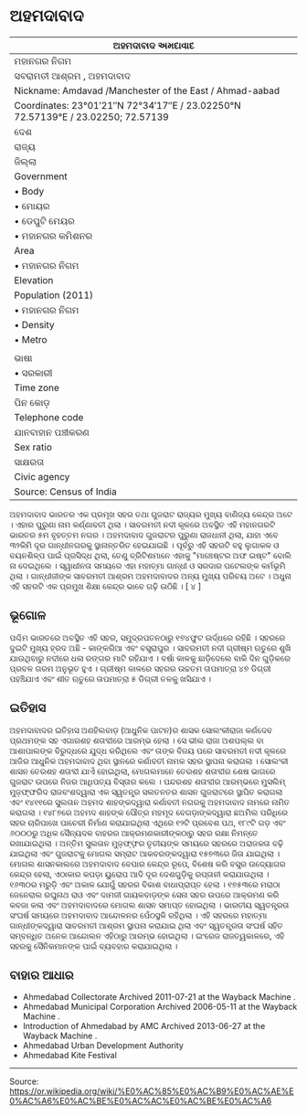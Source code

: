 # ଅହମଦାବାଦ

| ଅହମଦାବାଦ અમદાવાદ |
| --- |
| ମହାନଗର ନିଗମ |
| ସବରାମତୀ ଆଶ୍ରମ , ଅହମଦାବାଦ |
| Nickname: Amdavad /Manchester of the East / Ahmad-aabad |
| Coordinates: 23°01′21″N 72°34′17″E / 23.02250°N 72.57139°E / 23.02250; 72.57139 |
| ଦେଶ |
| ରାଜ୍ୟ |
| ଜିଲ୍ଲା |
| Government |
| • Body |
| • ମୋୟର |
| • ଡେପୁଟି ମେୟର |
| • ମହାନଗର କମିଶନର |
| Area |
| • ମହାନଗର ନିଗମ |
| Elevation |
| Population (2011) |
| • ମହାନଗର ନିଗମ |
| • Density |
| • Metro |
|  |
| ଭାଷା |
| • ସରକାରୀ |
| Time zone |
| ପିନ କୋଡ଼ |
| Telephone code |
| ଯାନବାହାନ ପଞ୍ଚୀକରଣ |
| Sex ratio |
| ସାକ୍ଷରତା |
| Civic agency |
| Source: Census of India |

ଅହମଦାବାଦ ଭାରତର ଏକ ପ୍ରମୂଖ ସହର ତଥା ଗୁଜରାଟ ରାଜ୍ୟର ମୁଖ୍ୟ ବାଣିଜ୍ୟ କେନ୍ଦ୍ର ଅଟେ । ଏହାର ପୁରୁଣା ନାମ କର୍ଣ୍ଣାବତୀ ଥିଲା । ସାବରମତୀ ନଦୀ କୂଳରେ ଅବସ୍ଥିତ ଏହି ମହାନଗରଟି ଭାରତର ୫ମ ବୃହତ୍ତମ ନଗର । ଅହମଦାବାଦ ଗୁଜରାଟର ପୁରୁଣା ରାଜଧାନୀ ଥିଲା, ଯାହା ଏବେ ୩୨କିମି ଦୂର ଗାନ୍ଧୀନଗରକୁ ସ୍ଥାନାନ୍ତରିତ ହେଇଯାଇଛି । ପୂର୍ବରୁ ଏହି ସହରଟି ବହୁ ଲୁଗାକଳ ଓ ବୟନଶିଳ୍ପ ପାଇଁ ପ୍ରସିଦ୍ଧ ଥିଲା, ତେଣୁ ବ୍ରିଟିଶମାନେ ଏହାକୁ "ମାଞ୍ଚେଷ୍ଟର ଅଫ ଇଷ୍ଟ" ବୋଲି ନା ଦେଇଥିଲେ । ସ୍ୱାଧୀନତା ସମୟରେ ଏହା ମହାତ୍ମା ଗାନ୍ଧୀ ଓ ସରଦାର ପଟେଲଙ୍କ କର୍ମଭୂମି ଥିଲା । ଗାନ୍ଧୀଜୀଙ୍କ ସାବରମତୀ ଆଶ୍ରମ ଅହମଦାବାଦର ଅନ୍ୟ ମୁଖ୍ୟ ପରିଚୟ ଅଟେ । ଅଧୁନା ଏହି ସହରଟି ଏକ ପ୍ରମୁଖ ଶିକ୍ଷା କେନ୍ଦ୍ର ଭାବେ ଗଢ଼ି ଉଠିଛି । [ ୪ ]

## ଭୂଗୋଳ

ପଶ୍ଚିମ ଭାରତରେ ଅବସ୍ଥିତ ଏହି ସହର, ସମୁଦ୍ରପତନଠାରୁ ୧୭୪ଫୁଟ ଉର୍ଦ୍ଧରେ ରହିଛି । ସହରରେ ଦୁଇଟି ମୁଖ୍ୟ ହ୍ରଦ ଅଛି - କାଙ୍କରିଆ ଏବଂ ବସ୍ତ୍ରାପୁର । ସାବରମତୀ ନଦୀ ଗ୍ରୀଷ୍ମ ଋତୁରେ ଶୁଖି ଯାଉଥିବାରୁ ନଦୀରେ ଧଳା ରଙ୍ଗର ମାଟି ରହିଯାଏ । ବର୍ଷା କାଳକୁ ଛାଡ଼ିଦେଲେ ବାକି ଦିନ ଗୁଡ଼ିକରେ ପ୍ରବଳ ଗରମ ଅନୁଭୂତ ହୁଏ । ଗ୍ରୀଷ୍ମ କାଳରେ ସହରର ଉଚ୍ଚତମ ତାପମାତ୍ରା ୪୭ ଡିଗ୍ରୀ ପହଞ୍ଚିଯାଏ ଏବଂ ଶୀତ ଋତୁରେ ତାପମାତ୍ରା ୫ ଡିଗ୍ରୀ ତଳକୁ ଖସିଯାଏ ।

## ଇତିହାସ

ଅହମଦାବାଦର ଇତିହାସ ଅଣହିଲବାଡ଼ (ଆଧୁନିକ ପାଟନ)ର ଶାସକ ସୋଲଂକୀରାଜା କର୍ଣଦେବ ପ୍ରଥମଙ୍କ ସହ ଏଗାରଶହ ଶତାବ୍ଦୀରେ ଆରମ୍ଭ ହେଲା । ସେ ଭୀଲ ରାଜା ଅଶପଲ୍ଲ ବା ଆଶାପାଲଙ୍କ ବିରୁଦ୍ଧରେ ଯୁଦ୍ଧ କରିଥିଲେ ଏବଂ ତାଙ୍କ ବିଜୟ ପରେ ସାବରମତୀ ନଦୀ କୂଳରେ ଆଜିର ଆଧୁନିକ ଅହମଦାବାଦ ଥିବା ସ୍ଥାନରେ କର୍ଣାବତୀ ନାମକ ସହର ସ୍ଥାପନା କରାଗଲା । ସୋଲଂକୀ ଶାସନ ତେରଶହ ଶତାବ୍ଦୀ ଯାଏଁ ହୋଇଥିଲା, ମୋଗଲମାନେ ତେରଶହ ଶତାବ୍ଦୀର ଶେଷ ଭାଗରେ ଗୁଜରାଟ ଉପରେ ନିଜର ଆଧିପତ୍ୟ ବିସ୍ତାର କଲେ । ପନ୍ଦରଶହ ଶତାବ୍ଦୀର ଆରମ୍ଭରେ ମୁସଲିମ୍ ମୁଜ଼ଫ୍ଫରିଦ ରାଜବଂଶଦ୍ୱାରା ଏକ ସ୍ୱତନ୍ତ୍ର ସଲତନତର ଶାସନ ଗୁଜରାଟରେ ସ୍ଥାପିତ କରାଗଲା ଏବଂ ୧୪୧୧ରେ ସୁଲତାନ ଅହମଦ ଶାହଙ୍କଦ୍ୱାରା କର୍ଣାବତୀ ନଗରକୁ ଅହମଦାବାଦ ନାମରେ ନାମିତ କରାଗଲା । ୧୪୮୭ରେ ଅହମଦ ଶାହଙ୍କ ପୌତ୍ର ମହମୂଦ ବେଗଡ଼ାଙ୍କଦ୍ୱାରା ଛଅମିଲ ପରିଧିରେ ସହର ଚାରିପାଖେ ପାଚେରୀ ନିର୍ମାଣ କରାଯାଇଥିଲା ଏଥିରେ ୧୨ଟି ପ୍ରବେଶ ପଥ, ୧୮୯ଟି ଗଡ଼ ଏବଂ ୬୦୦୦ରୁ ଅଧିକ ସୈନ୍ୟଦଳ ବାହରର ଆକ୍ରମଣକାରୀଙ୍କଠାରୁ ସହର ରକ୍ଷା ନିମନ୍ତେ ରଖାଯାଇଥିଲା । ଅନ୍ତିମ ସୁଲତାନ ମୁଜ଼ଫ୍ଫ଼ର ତୃତୀୟଙ୍କ ସମୟରେ ସହରରେ ଅରାଜକତା ବଢ଼ି ଯାଇଥିଲା ଏବଂ ଗୁଜରାଟକୁ ମୋଗଲ ସମ୍ରାଟ ଆକବରଙ୍କଦ୍ୱାରା ୧୫୭୩ରେ ଜିତା ଯାଇଥିଲା । ମୋଗଲ ଶାସନକାଲରେ ଅହମଦାବାଦ ବେପାର କେନ୍ଦ୍ର ରୂପେ, ବିଶେଷ କରି ବସ୍ତ୍ର ଉଦ୍ୟୋଗର କେନ୍ଦ୍ର ହେଲା, ଏଠାକାର କପଡ଼ା ୟୁରୋପ ଆଦି ଦୂର ଦେଶଗୁଡ଼ିକୁ ରପ୍ତାନୀ କରାଯାଉଥିଲା । ୧୬୩୦ର ମରୁଡ଼ି ଏବଂ ଅକାଳ ଯୋଗୁଁ ସହରର ବିକାଶ ବାଧାପ୍ରାପ୍ତ ହେଲା । ୧୭୫୩ରେ ମରାଠା ଜେନେରାଲ ରଘୁନାଥ ରାଓ ଏବଂ ଦାମଜୀ ଗାୟକବାଡ଼ଙ୍କ ସେନା ସହର ଉପରେ ଆକ୍ରମଣ କରି କବଜା କଲା ଏବଂ ଅହମଦାବାଦରେ ମୋଗଲ ଶାସନ ସମାପ୍ତ ହୋଇଥିଲା । ଭାରତୀୟ ସ୍ୱତନ୍ତ୍ରତା ସଂଘର୍ଷ ସମୟରେ ଅହମଦାବାଦ ଆନ୍ଦୋଳନର ପେଁଠସ୍ଥଳି ରହିଥିଲା । ଏହି ସହରରେ ମହାତ୍ମା ଗାନ୍ଧୀଙ୍କଦ୍ୱାରା ସାବରମତୀ ଆଶ୍ରମ ସ୍ଥାପନା କରାଯାଇ ଥିଲା ଏବଂ ସ୍ୱତନ୍ତ୍ରତା ସଂଘର୍ଷ ସହିତ ସମ୍ବନ୍ଧିତ ଅନେକ ଆନ୍ଦୋଲନ ଏହିଠାରୁ ଆରମ୍ଭ ହୋଇଥିଲା । ଇଂରେଜ ରାଜତ୍ୱକାଳରେ, ଏହି ସହରକୁ ସୈନିକମାନଙ୍କ ପାଇଁ ବ୍ୟବହାର କରାଯାଇଥିଲା ।

## ବାହାର ଆଧାର

- Ahmedabad Collectorate Archived 2011-07-21 at the Wayback Machine .
- Ahmedabad Municipal Corporation Archived 2006-05-11 at the Wayback Machine .
- Introduction of Ahmedabad by AMC Archived 2013-06-27 at the Wayback Machine .
- Ahmedabad Urban Development Authority
- Ahmedabad Kite Festival

---
Source: https://or.wikipedia.org/wiki/%E0%AC%85%E0%AC%B9%E0%AC%AE%E0%AC%A6%E0%AC%BE%E0%AC%AC%E0%AC%BE%E0%AC%A6
